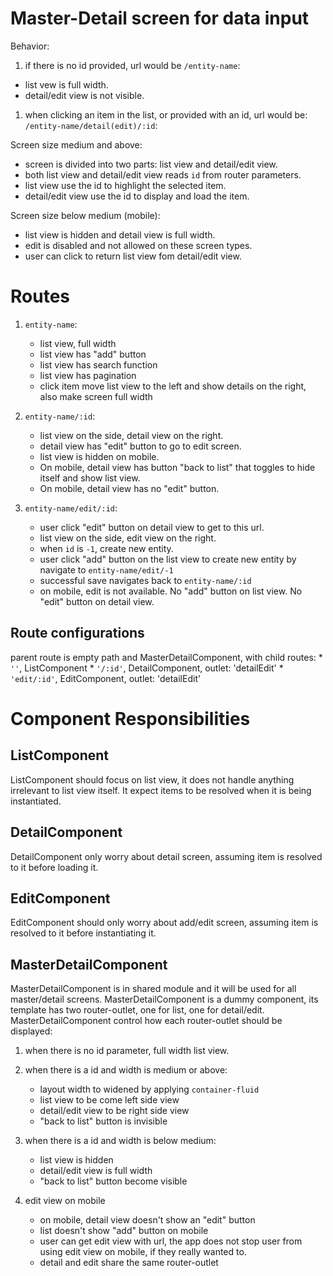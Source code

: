 # Master-Detail screen for data input

Behavior: 


1. if there is no id provided, url would be `/entity-name`:
  * list vew is full width.
  * detail/edit view is not visible.
  
1. when clicking an item in the list, or provided with an id, url would be: `/entity-name/detail(edit)/:id`:
  
  Screen size medium and above: 
  
  * screen is divided into two parts: list view and detail/edit view.
  * both list view and detail/edit view reads `id` from router parameters.
  * list view use the id to highlight the selected item.
  * detail/edit view use the id to display and load the item.
  

  Screen size below medium (mobile): 

  * list view is hidden and detail view is full width. 
  * edit is disabled and not allowed on these screen types.
  * user can click to return list view fom detail/edit view.
  

# Routes

1. `entity-name`: 
    * list view, full width
    * list view has "add" button
    * list view has search function
    * list view has pagination
    * click item move list view to the left and show details on the right, also make screen full width

1. `entity-name/:id`:
    * list view on the side, detail view on the right. 
    * detail view has "edit" button to go to edit screen.  
    * list view is hidden on mobile. 
    * On mobile, detail view has button "back to list" that toggles to hide itself and show list view.    
    * On mobile, detail view has no "edit" button.   
    
1. `entity-name/edit/:id`: 
    * user click "edit" button on detail view to get to this url.
    * list view on the side, edit view on the right.
    * when `id` is `-1`, create new entity. 
    * user click "add" button on the list view to create new entity by navigate to `entity-name/edit/-1`
    * successful save navigates back to `entity-name/:id`
    * on mobile, edit is not available. No "add" button on list view. No "edit" button on detail view. 

## Route configurations
parent route is empty path and MasterDetailComponent, with child routes:
    * `''`, ListComponent
    * `'/:id'`, DetailComponent, outlet: 'detailEdit'
    * `'edit/:id'`, EditComponent, outlet: 'detailEdit'
    
# Component Responsibilities
  
## ListComponent

ListComponent should focus on list view, it does not handle anything irrelevant to list view itself. 
It expect items to be resolved when it is being instantiated. 

## DetailComponent

DetailComponent only worry about detail screen, assuming item is resolved to it before loading it.

## EditComponent

EditComponent should only worry about add/edit screen, assuming item is resolved to it before instantiating it.

## MasterDetailComponent

MasterDetailComponent is in shared module and it will be used for all master/detail screens.
MasterDetailComponent is a dummy component, its template has two router-outlet, one for list, one for detail/edit.
MasterDetailComponent control how each router-outlet should be displayed:

1. when there is no id parameter, full width list view.

1. when there is a id and width is medium or above:
    * layout width to widened by applying `container-fluid`
    * list view to be come left side view
    * detail/edit view to be right side view
    * "back to list" button is invisible
    
1. when there is a id and width is below medium: 
    * list view is hidden
    * detail/edit view is full width
    * "back to list" button become visible
    
1. edit view on mobile
    * on mobile, detail view doesn't show an "edit" button 
    * list doesn't show "add" button on mobile
    * user can get edit view with url, the app does not stop user from using edit view on mobile, if they really wanted to.
    * detail and edit share the same router-outlet
    

